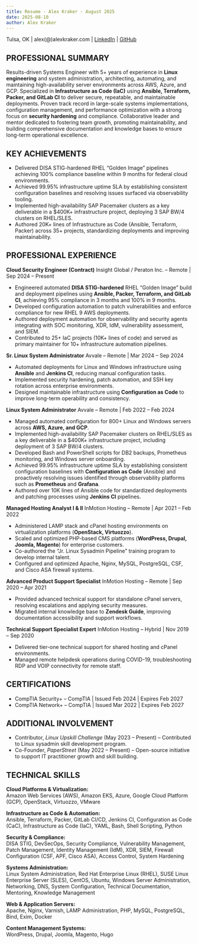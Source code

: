 ```yaml
---
title: Resume - Alex Kraker - August 2025
date: 2025-08-10
author: Alex Kraker
---
```


Tulsa, OK | alex(@)alexkraker.com | [LinkedIn](https://www.linkedin.com/in/alexkraker/) | [GitHub](https://github.com/kraker)

## PROFESSIONAL SUMMARY

Results-driven Systems Engineer with 5+ years of experience in **Linux engineering** and system administration, architecting, automating, and maintaining high-availability server environments across AWS, Azure, and GCP. Specialized in **Infrastructure as Code (IaC)** using **Ansible, Terraform, Packer, and GitLab CI** to deliver secure, repeatable, and maintainable deployments. Proven track record in large-scale systems implementations, configuration management, and performance optimization with a strong focus on **security hardening** and compliance. Collaborative leader and mentor dedicated to fostering team growth, promoting maintainability, and building comprehensive documentation and knowledge bases to ensure long-term operational excellence.

## KEY ACHIEVEMENTS

- Delivered DISA STIG-hardened RHEL “Golden Image” pipelines achieving 100% compliance baseline within 9 months for federal cloud environments.
- Achieved 99.95% infrastructure uptime SLA by establishing consistent configuration baselines and resolving issues surfaced via observability tooling.
- Implemented high-availability SAP Pacemaker clusters as a key deliverable in a $400K+ infrastructure project, deploying 3 SAP BW/4 clusters on RHEL/SLES.
- Authored 20K+ lines of Infrastructure as Code (Ansible, Terraform, Packer) across 35+ projects, standardizing deployments and improving maintainability.

## PROFESSIONAL EXPERIENCE

**Cloud Security Engineer (Contract)**
Insight Global / Peraton Inc. – Remote | Sep 2024 – Present
- Engineered automated **DISA STIG-hardened** RHEL “Golden Image” build and deployment pipelines using **Ansible, Packer, Terraform, and GitLab CI**, achieving 95% compliance in 3 months and 100% in 9 months.
- Developed configuration automation to patch vulnerabilities and enforce compliance for new RHEL 9 AWS deployments.
- Authored deployment automation for observability and security agents integrating with SOC monitoring, XDR, IdM, vulnerability assessment, and SIEM.
- Contributed to 25+ IaC projects (10K+ lines of code) and served as primary maintainer for 10+ infrastructure automation pipelines.

**Sr. Linux System Administrator**
Avvale – Remote | Mar 2024 – Sep 2024
- Automated deployments for Linux and Windows infrastructure using **Ansible** and **Jenkins CI**, reducing manual configuration tasks.
- Implemented security hardening, patch automation, and SSH key rotation across enterprise environments.
- Designed maintainable infrastructure using **Configuration as Code** to improve long-term operability and consistency.

**Linux System Administrator**
Avvale – Remote | Feb 2022 – Feb 2024
- Managed automated configuration for 800+ Linux and Windows servers across **AWS, Azure, and GCP**.
- Implemented high-availability SAP Pacemaker clusters on RHEL/SLES as a key deliverable in a $400K+ infrastructure project, including deployment of 3 SAP BW/4 clusters.
- Developed Bash and PowerShell scripts for DB2 backups, Prometheus monitoring, and Windows server onboarding.
- Achieved 99.95% infrastructure uptime SLA by establishing consistent configuration baselines with **Configuration as Code** (Ansible) and proactively resolving issues identified through observability platforms such as **Prometheus** and **Grafana**.
- Authored over 10K lines of Ansible code for standardized deployments and patching processes using **Jenkins CI** pipelines.

**Managed Hosting Analyst I & II**
InMotion Hosting – Remote | Apr 2021 – Feb 2022
- Administered LAMP stack and cPanel hosting environments on virtualization platforms (**OpenStack, Virtuozzo**).
- Scaled and optimized PHP-based CMS platforms (**WordPress, Drupal, Joomla, Magento**) for enterprise customers.
- Co-authored the “Jr. Linux Sysadmin Pipeline” training program to develop internal talent.
- Configured and optimized Apache, Nginx, MySQL, PostgreSQL, CSF, and Cisco ASA firewall systems.

**Advanced Product Support Specialist**
InMotion Hosting – Remote | Sep 2020 – Apr 2021
- Provided advanced technical support for standalone cPanel servers, resolving escalations and applying security measures.
- Migrated internal knowledge base to **Zendesk Guide**, improving documentation accessibility and support workflows.

**Technical Support Specialist Expert**
InMotion Hosting – Hybrid | Nov 2019 – Sep 2020
- Delivered tier-one technical support for shared hosting and cPanel environments.
- Managed remote helpdesk operations during COVID-19, troubleshooting RDP and VOIP connectivity for remote staff.

## CERTIFICATIONS

- CompTIA Security+ – CompTIA | Issued Feb 2024 | Expires Feb 2027
- CompTIA Network+ – CompTIA | Issued Mar 2022 | Expires Feb 2027

## ADDITIONAL INVOLVEMENT

- Contributor, *Linux Upskill Challenge* (May 2023 – Present) – Contributed to Linux sysadmin skill development program.
- Co-Founder, *PaperStreet* (May 2022 – Present) – Open-source initiative to support IT practitioner growth and skill building.

## TECHNICAL SKILLS

**Cloud Platforms & Virtualization:**  
Amazon Web Services (AWS), Amazon EKS, Azure, Google Cloud Platform (GCP), OpenStack, Virtuozzo, VMware

**Infrastructure as Code & Automation:**  
Ansible, Terraform, Packer, GitLab CI/CD, Jenkins CI, Configuration as Code (CaC), Infrastructure as Code (IaC), YAML, Bash, Shell Scripting, Python

**Security & Compliance:**  
DISA STIG, DevSecOps, Security Compliance, Vulnerability Management, Patch Management, Identity Management (IdM), XDR, SIEM, Firewall Configuration (CSF, APF, Cisco ASA), Access Control, System Hardening

**Systems Administration:**  
Linux System Administration, Red Hat Enterprise Linux (RHEL), SUSE Linux Enterprise Server (SLES), CentOS, Ubuntu, Windows Server Administration, Networking, DNS, System Configuration, Technical Documentation, Mentoring, Knowledge Management

**Web & Application Servers:**  
Apache, Nginx, Varnish, LAMP Administration, PHP, MySQL, PostgreSQL, Bind, Exim, Docker

**Content Management Systems:**  
WordPress, Drupal, Joomla, Magento, Hugo
